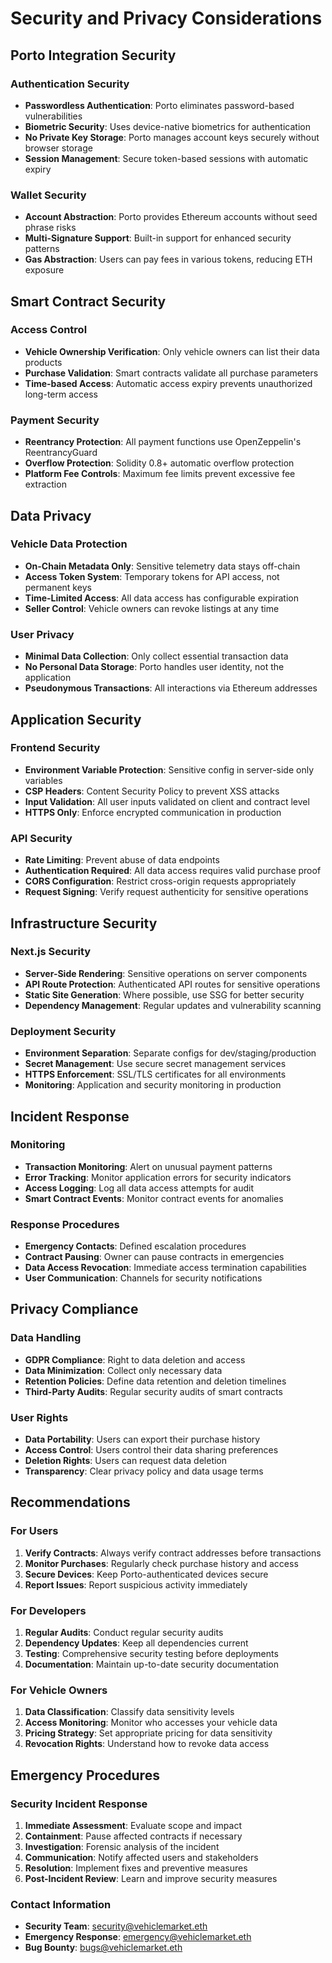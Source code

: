 # Security and Privacy Considerations

## Porto Integration Security

### Authentication Security
- **Passwordless Authentication**: Porto eliminates password-based vulnerabilities
- **Biometric Security**: Uses device-native biometrics for authentication
- **No Private Key Storage**: Porto manages account keys securely without browser storage
- **Session Management**: Secure token-based sessions with automatic expiry

### Wallet Security
- **Account Abstraction**: Porto provides Ethereum accounts without seed phrase risks
- **Multi-Signature Support**: Built-in support for enhanced security patterns
- **Gas Abstraction**: Users can pay fees in various tokens, reducing ETH exposure

## Smart Contract Security

### Access Control
- **Vehicle Ownership Verification**: Only vehicle owners can list their data products
- **Purchase Validation**: Smart contracts validate all purchase parameters
- **Time-based Access**: Automatic access expiry prevents unauthorized long-term access

### Payment Security
- **Reentrancy Protection**: All payment functions use OpenZeppelin's ReentrancyGuard
- **Overflow Protection**: Solidity 0.8+ automatic overflow protection
- **Platform Fee Controls**: Maximum fee limits prevent excessive fee extraction

## Data Privacy

### Vehicle Data Protection
- **On-Chain Metadata Only**: Sensitive telemetry data stays off-chain
- **Access Token System**: Temporary tokens for API access, not permanent keys
- **Time-Limited Access**: All data access has configurable expiration
- **Seller Control**: Vehicle owners can revoke listings at any time

### User Privacy
- **Minimal Data Collection**: Only collect essential transaction data
- **No Personal Data Storage**: Porto handles user identity, not the application
- **Pseudonymous Transactions**: All interactions via Ethereum addresses

## Application Security

### Frontend Security
- **Environment Variable Protection**: Sensitive config in server-side only variables
- **CSP Headers**: Content Security Policy to prevent XSS attacks
- **Input Validation**: All user inputs validated on client and contract level
- **HTTPS Only**: Enforce encrypted communication in production

### API Security
- **Rate Limiting**: Prevent abuse of data endpoints
- **Authentication Required**: All data access requires valid purchase proof
- **CORS Configuration**: Restrict cross-origin requests appropriately
- **Request Signing**: Verify request authenticity for sensitive operations

## Infrastructure Security

### Next.js Security
- **Server-Side Rendering**: Sensitive operations on server components
- **API Route Protection**: Authenticated API routes for sensitive operations
- **Static Site Generation**: Where possible, use SSG for better security
- **Dependency Management**: Regular updates and vulnerability scanning

### Deployment Security
- **Environment Separation**: Separate configs for dev/staging/production
- **Secret Management**: Use secure secret management services
- **HTTPS Enforcement**: SSL/TLS certificates for all environments
- **Monitoring**: Application and security monitoring in production

## Incident Response

### Monitoring
- **Transaction Monitoring**: Alert on unusual payment patterns
- **Error Tracking**: Monitor application errors for security indicators
- **Access Logging**: Log all data access attempts for audit
- **Smart Contract Events**: Monitor contract events for anomalies

### Response Procedures
- **Emergency Contacts**: Defined escalation procedures
- **Contract Pausing**: Owner can pause contracts in emergencies
- **Data Access Revocation**: Immediate access termination capabilities
- **User Communication**: Channels for security notifications

## Privacy Compliance

### Data Handling
- **GDPR Compliance**: Right to data deletion and access
- **Data Minimization**: Collect only necessary data
- **Retention Policies**: Define data retention and deletion timelines
- **Third-Party Audits**: Regular security audits of smart contracts

### User Rights
- **Data Portability**: Users can export their purchase history
- **Access Control**: Users control their data sharing preferences
- **Deletion Rights**: Users can request data deletion
- **Transparency**: Clear privacy policy and data usage terms

## Recommendations

### For Users
1. **Verify Contracts**: Always verify contract addresses before transactions
2. **Monitor Purchases**: Regularly check purchase history and access
3. **Secure Devices**: Keep Porto-authenticated devices secure
4. **Report Issues**: Report suspicious activity immediately

### For Developers
1. **Regular Audits**: Conduct regular security audits
2. **Dependency Updates**: Keep all dependencies current
3. **Testing**: Comprehensive security testing before deployments
4. **Documentation**: Maintain up-to-date security documentation

### For Vehicle Owners
1. **Data Classification**: Classify data sensitivity levels
2. **Access Monitoring**: Monitor who accesses your vehicle data
3. **Pricing Strategy**: Set appropriate pricing for data sensitivity
4. **Revocation Rights**: Understand how to revoke data access

## Emergency Procedures

### Security Incident Response
1. **Immediate Assessment**: Evaluate scope and impact
2. **Containment**: Pause affected contracts if necessary
3. **Investigation**: Forensic analysis of the incident
4. **Communication**: Notify affected users and stakeholders
5. **Resolution**: Implement fixes and preventive measures
6. **Post-Incident Review**: Learn and improve security measures

### Contact Information
- **Security Team**: security@vehiclemarket.eth
- **Emergency Response**: emergency@vehiclemarket.eth
- **Bug Bounty**: bugs@vehiclemarket.eth